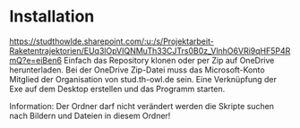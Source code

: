 # Installation

https://studthowlde.sharepoint.com/:u:/s/Projektarbeit-Raketentrajektorien/EUq3lOpVIQNMuTh33CJTrs0B0z_VlnhO6VRi9qHF5P4RmQ?e=eiBen6
Einfach das Repository klonen oder per Zip auf OneDrive herunterladen.
Bei der OneDrive Zip-Datei muss das Microsoft-Konto Mitglied der Organisation von stud.th-owl.de sein. 
Eine Verknüpfung der Exe auf dem Desktop erstellen und das Programm starten.

Information: Der Ordner darf nicht verändert werden die Skripte suchen nach Bildern und Dateien in diesem Ordner!
